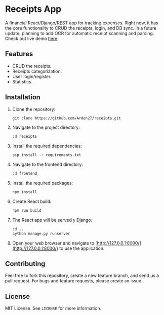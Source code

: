 # Receipts App

A financial React/Django/REST app for tracking expenses. Right now, it has the core functionality to CRUD the receipts, login, and DB sync. In a future update, planning to add OCR for automatic receipt scanning and parsing. Check out live demo [here](https://artman.pythonanywhere.com/receiptapp/login?portfolio=true).

## Features

- CRUD the receipts.
- Receipts categorization.
- User login/register.
- Statistics.

## Installation

1. Clone the repository:
    ```bash
    git clone https://github.com/Arden27/receipts.git
    ```
2. Navigate to the project directory:
    ```bash
    cd receipts
    ```
3. Install the required dependencies:
    ```bash
    pip install -r requirements.txt
    ```
4. Navigate to the frontend directory:
    ```bash
    cd frontend
    ```
5. Install the required packages:
    ```bash
    npm install
    ```
6. Create React build:
    ```bash
    npm run build
    ```
7. The React app will be served y Django:
    ```bash
    cd ..
    python manage.py runserver
    ```
8. Open your web browser and navigate to [http://127.0.0.1:8000/](http://127.0.0.1:8000/) to use the application.

## Contributing

Feel free to fork this repository, create a new feature branch, and send us a pull request. For bugs and feature requests, please create an issue.

## License

MIT License. See `LICENSE` for more information.
